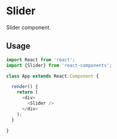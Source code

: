 
# Slider

Slider component.

## Usage

```js
import React from 'react';
import {Slider} from 'react-components';

class App extends React.Component {

  render() {
    return (
      <div>
        <Slider />
      </div>
    );
  }

}
```
